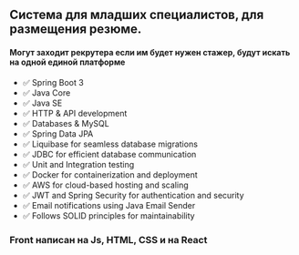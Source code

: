 ## Система для младших специалистов, для размещения резюме.

#### Могут заходит рекрутера если им будет нужен стажер, будут искать на одной единой платформе
- ✅ Spring Boot 3
- ✅ Java Core
- ✅ Java SE
- ✅ HTTP & API development
- ✅ Databases & MySQL
- ✅ Spring Data JPA
- ✅ Liquibase for seamless database migrations
- ✅ JDBC for efficient database communication
- ✅ Unit and Integration testing
- ✅ Docker for containerization and deployment
- ✅ AWS for cloud-based hosting and scaling
- ✅ JWT and Spring Security for authentication and security
- ✅ Email notifications using Java Email Sender
- ✅ Follows SOLID principles for maintainability
### Front написан на Js, HTML, CSS и на React

